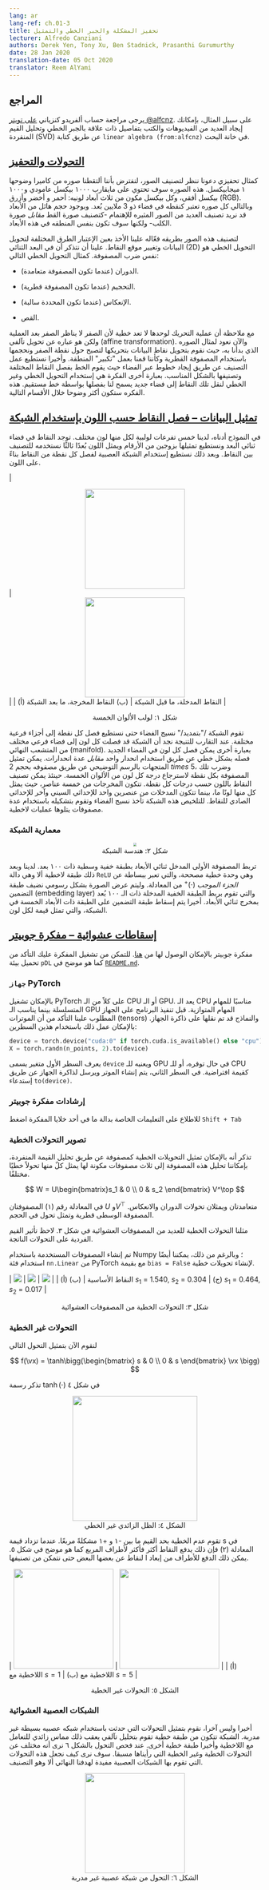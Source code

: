 ```yaml
---
lang: ar
lang-ref: ch.01-3
title: تحفيز المشكلة والجبر الخطي والتمثيل
lecturer: Alfredo Canziani
authors: Derek Yen, Tony Xu, Ben Stadnick, Prasanthi Gurumurthy
date: 28 Jan 2020
translation-date: 05 Oct 2020
translator: Reem AlYami
---
```



<!--
## Resources

Please follow Alfredo Canziani [on Twitter @alfcnz](https://twitter.com/alfcnz). Videos and textbooks with relevant details on linear algebra and singular value decomposition (SVD) can be found by searching Alfredo's Twitter, for example type `linear algebra (from:alfcnz)` in the search box.
-->

## المراجع
يرجى مراجعة حساب ألفريدو كنزياني [على تويتر @alfcnz](https://twitter.com/alfcnz). على سبيل المثال، بإمكانك إيجاد العديد من الفيديوهات والكتب بتفاصيل ذات علاقة بالجبر الخطي وتحليل القيم المنفردة (SVD) عن طريق كتابة `linear algebra (from:alfcnz)` في خانة البحث.

<!--
## [Transformations and motivation](https://www.youtube.com/watch?v=5_qrxVq1kvc&t=233s)
-->

## [التحولات والتحفيز](https://www.youtube.com/watch?v=5_qrxVq1kvc&t=233s)

<!--
As a motivating example, let us consider image classification. Suppose we take a picture with a 1 megapixel camera. This image will have about 1,000 pixels vertically and 1,000 pixels horizontally, and each pixel will have three colour dimensions for red, green, and blue (RGB). Each particular image can then be considered as one point in a 3 million-dimensional space. With such massive dimensionality, many interesting images we might want to classify -- such as a dog *vs.* a cat -- will essentially be in the same region of the space.

In order to effectively separate these images, we consider ways of transforming the data in order to move the points. Recall that in 2-D space, a linear transformation is the same as matrix multiplication. For example, the following are linear transformations:
-->

كمثال تحفيزي دعونا ننظر لتصنيف الصور، لنفترض بأننا ألتقطنا صوره من كاميرا وضوحها ١  ميجابيكسل. هذه الصوره سوف تحتوي على مايقارب ١٠٠٠ بيكسل عامودي و١٠٠٠ بيكسل أفقي، وكل بيكسل مكون من ثلاث أبعاد لونيه: أحمر و أخضر وأزرق (RGB). وبالتالي كل صوره تعتبر كنقطه في فضاء ذو 3 ملايين بُعد. وبوجود حجم هائل من الأبعاد قد نريد تصنيف العديد من الصور المثيره للإهتمام -كتصنيف صورة القط *مقابل* صورة الكلب- ولكنها سوف تكون بنفس المنطقه في هذه الأبعاد.

لتصنيف هذه الصور بطريقه فعّاله علينا الأخذ بعين الإعتبار الطرق المختلفة لتحويل البيانات وتغيير موقع النقاط. علينا أن نتذكر أن في البعد الثنائي (2D) التحويل الخطي هو نفس ضرب المصفوفة. كمثال التحويل الخطي التالي:

<!--
-   Rotation (when the matrix is orthonormal).
-   Scaling (when the matrix is diagonal).
-   Reflection (when the determinant is negative).
-   Shearing.

Note that translation alone is not linear since 0 will not always be mapped to 0, but it is an affine transformation. Returning to our image example, we can transform the data points by translating such that the points are clustered around 0 and scaling with a diagonal matrix such that we "zoom in" to that region. Finally, we can do classification by finding lines across the space which separate the different points into their respective classes. In other words, the idea is to use linear and nonlinear transformations to map the points into a space such that they are linearly separable. This idea will be made more concrete in the following sections.
-->

-  الدوران (عندما تكون المصفوفة متعامدة).

-   التحجيم (عندما تكون المصفوفة قطرية).

-   الإنعكاس (عندما تكون المحددة سالبة).

-   القص.

مع ملاحظة أن عملية التحريك لوحدها لا تعد خطية لأن الصفر لا يناظر الصفر بعد العملية ولكن هو عباره عن تحويل تآلفي (affine transformation). والآن نعود لمثال الصوره الذي بدأنا به، حيث نقوم بتحويل نقاط البيانات بتحريكها لتصبح حول نقطة الصفر ونحجمها باستخدام المصفوفة القطرية وكأننا قمنا بعمل "تكبير" المنطقة. وأخيرا نستطيع عمل التصنيف عن طريق إيجاد خطوط عبر الفضاء حيث يقوم الخط بفصل النقاط المختلفة وتصنيفها بالشكل المناسب. بعبارة أخرى الفكرة هي إستخدام التحويل الخطي وغير الخطي لنقل تلك النقاط إلى فضاء جديد يسمح لنا بفصلها بواسطة خط مستقيم. هذه الفكره ستكون أكثر وضوحا خلال الأقسام التالية.

<!--
## [Data visualization - separating points by colour using a network](https://www.youtube.com/watch?v=5_qrxVq1kvc&t=798s)
-->
## [تمثيل البيانات – فصل النقاط حسب اللون بإستخدام الشبكة](https://www.youtube.com/watch?v=5_qrxVq1kvc&t=798s)

<!--
In our visualization, we have five branches of a spiral, with each branch corresponding to a different colour. The points live in a two dimensional plane and can be represented as a tuple; the colour represents a third dimension which can be thought of as the different classes for each of the points. We then use the network to separate each of the points by colour.
-->

في النموذج أدناه، لدينا خمس تفرعات لولبية لكل منها لون مختلف. توجد النقاط في فضاء ثنائي البعد ونستطيع تمثيلها بزوجين من الأرقام ويمثل اللون بُعدًا ثالثًا نستخدمه للتصنيف بين النقاط. وبعد ذلك نستطيع إستخدام الشبكة العصبية لفصل كل نقطة من النقاط بناءً على اللون.

<!--
| <center><img src="{{site.baseurl}}/images/week01/01-3/Spiral1.png" width="200px"/></center> | <center><img src="{{site.baseurl}}/images/week01/01-3/Spiral2.png" width="200px"/></center> |
|             (a) Input points, pre-network             |            (b) Output points, post-network             |

<center> Figure 1: Five colour spiral </center>
-->

| <center><img src="{{site.baseurl}}/images/week01/01-3/Spiral1.png" width="200px"/></center> | <center><img src="{{site.baseurl}}/images/week01/01-3/Spiral2.png" width="200px"/></center> |
|             (أ) النقاط المدخلة، ما قبل الشبكة            |            (ب) النقاط المخرجة، ما بعد الشبكة            |

<center> شكل ١: لولب الألوان الخمسة  </center>

<!--
The network \"stretches\" the space fabric in order to separate each of the points into different subspaces. At convergence, the network separates each of the colours into different subspaces of the final manifold. In other words, each of the colours in this new space will be linearly separable using a one *vs.* all regression. The vectors in the diagram can be represented by a five by two matrix; this matrix can be multiplied to each point to return scores for each of the five colours. Each of the points can then be classified by colour using their respective scores. Here, the output dimension is five, one for each of the colours, and the input dimension is two, one for the x and y coordinates of each of the points. To recap, this network basically takes the space fabric and performs a space transformation parametrised by several matrices and then by non-linearities.
-->

تقوم الشبكة /"بتمديد/" نسيج الفضاء حتى نستطيع فصل كل نقطة إلى أجزاء فرعية مختلفة. عند التقارب للتنيجة نجد أن الشبكة قد فصلت كل لون إلى فضاء فرعي مختلف من المتشعب النهائي (manifold). بعبارة أخرى يمكن فصل كل لون في الفضاء الجديد فصله بشكل خطي عن طريق استخدام انحدار واحد *مقابل* عدة انحدارات. يمكن تمثيل المتجهات بالرسم التوضيحي عن طريق مصفوفه بحجم 2 $times$ 5، وضرب تلك المصفوفة بكل نقطة لاسترجاع درجة كل لون من الألوان الخمسة. حينئذ يمكن تصنيف النقاط باللون حسب درجات كل نقطة. تتكون المخرجات من خمسة عناصر، حيث يمثل كل منها لونًا ما، بينما تتكون المدخلات من عنصرين واحد للإحداثي السيني وآخر للإحداثي الصادي للنقاط. للتلخيص هذه الشبكة تأخذ نسيج الفضاء وتقوم بتشكيله باستخدام عدة مصفوفات يتلوها عمليات لاخطية.



<!--
### Network architecture
-->
### معمارية الشبكة

<!--
<center>
<img src="{{site.baseurl}}/images/week01/01-3/Network.png" style="zoom: 40%; background-color:#DCDCDC;" /><br>
Figure 2: Network Architecture
</center>
-->

<center> <img src="{{site.baseurl}}/images/week01/01-3/Network.png" style="zoom: 40%; background-color:#DCDCDC;" /><br> شكل ٢: هندسة الشبكة</center>

<!--
The first matrix maps the two dimensional input to a 100 dimensional intermediate hidden layer. We then have a non-linear layer, `ReLU` or Rectified Linear Unit, which is simply *positive part* $(\cdot)^+$ function. Next, to display our image in a graphical representation, we include an embedding layer that maps the 100 dimensional hidden layer input to a two-dimensional output. Lastly, the embedding layer is projected to the final, five-dimensional layer of the network, representing a score for each colour.

-->

تربط المصفوفة الأولى المدخل ثنائي الأبعاد بطبقة خفية وسطية ذات ١٠٠ بعد. لدينا وبعد ذلك طبقة لاخطية ألا وهي دالة `ReLU`  وهي وحدة خطية مصححة، والتي تعبر ببساطة عن *الجزء الموجب* $(\cdot)^+$ من المعادلة. وليتم عرض الصورة بشكل رسومي نضيف طبقة التضمين (embedding layer) والتي تقوم بربط الطبقة الخفية المدخلة ذات الـ ١٠٠ بُعد بمخرج ثنائي الأبعاد. أخيرا يتم إسقاط طبقة التضمين على الطبقة ذات الأبعاد الخمسة في الشبكة، والتي تمثل قيمة لكل لون.


<!--
## [Random projections - Jupyter Notebook](https://www.youtube.com/watch?v=5_qrxVq1kvc&t=1693s)

The Jupyter Notebook can be found [here] (https://github.com/Atcold/pytorch-Deep-Learning/blob/master/02-space_stretching.ipynb). In order to run the notebook, make sure you have the `pDL` environment installed as specified in [`README.md`](https://github.com/Atcold/pytorch-Deep-Learning/blob/master/README.md).

-->

## [إسقاطات عشوائية – مفكرة جوبيتر](https://www.youtube.com/watch?v=5_qrxVq1kvc&t=1693s)



مفكرة جوبيتر بالإمكان الوصول لها من [هنا](https://github.com/Atcold/pytorch-Deep-Learning/blob/master/02-space_stretching.ipynb). للتمكن من تشغيل المفكرة عليك التأكد من تحميل بيئة `pDL`  كما هو موضح في [`README.md`](https://github.com/Atcold/pytorch-Deep-Learning/blob/master/README.md).

<!--
### PyTorch `device`
-->

### `جهاز` PyTorch

<!--
PyTorch can run on both the CPU and GPU of a computer. The CPU is useful for sequential tasks, while the GPU is useful for parallel tasks. Before executing on our desired device, we first have to make sure our tensors and models are transferred to the device's memory. This can be done with the following two lines of code:
-->

بالإمكان تشغيل PyTorch على كلاً من الـ CPU أو الـ GPU. يعد الـ CPU مناسبًا للمهام المتسلسلة بينما يناسب الـ GPU المهام المتوازية. قبل تنفيذ البرنامج على الجهاز المطلوب علينا التأكد من أن الموترات (tensors) والنماذج قد تم نقلها على ذاكرة الجهاز. بالإمكان عمل ذلك باستخدام هذين السطرين:


<!--
```python
device = torch.device("cuda:0" if torch.cuda.is_available() else "cpu")
X = torch.randn(n_points, 2).to(device)
```

The first line creates a variable, called `device`, that is assigned to the GPU if one is available; otherwise, it defaults to the CPU. In the next line, a tensor is created and sent to the device's memory by calling `.to(device)`.
-->


```python
device = torch.device("cuda:0" if torch.cuda.is_available() else "cpu")
X = torch.randn(n_points, 2).to(device)
```
يعرف السطر الأول متغير يسمى `device` ويعنيه للـ GPU في حال توفره، أو للـ CPU كقيمة افتراضية. في السطر الثاني، يتم إنشاء الموتر ويرسل لذاكرة الجهاز عن طريق إستدعاء `to(device)`.



<!--
### Jupyter Notebook tip

To see the documentation for a function in a notebook cell, use `Shift + Tab.`
-->


### إرشادات مفكرة جوبيتر



للاطلاع على التعليمات الخاصة بدالة ما في أحد خلايا المفكرة اضغط `Shift + Tab`

<!--

### Visualizing linear transformations

Recall that a linear transformation can be represented as a matrix. Using singular value decomposition, we can decompose this matrix into three component matrices, each representing a different linear transformation.

-->

### تصوير التحولات الخطية


تذكر أنه بالإمكان تمثيل التحويلات الخطية كمصفوفة عن طريق تحليل القيمة المنفردة، بإمكاننا تحليل هذه المصفوفة إلى ثلاث مصفوفات مكونة لها يمثل كلٌ منها تحولاً خطيًا مختلفًا.

<!--
$$
W=U\left[\begin{array}{cc}
s_{1} & 0 \\
0 & s_{2}
\end{array}\right] V^{\top}
$$
-->

$$
W = U\begin{bmatrix}s_1 & 0 \\ 0 & s_2 \end{bmatrix} V^\top
$$



<!--
In eq. (1), matrices $U$ and $V^\top$ are orthogonal and represent rotation and reflection transformations. The middle matrix is diagonal and represents a scaling transformation.

We visualize the linear transformations of several random matrices in Fig. 3. Note the effect of the singular values on the resulting transformations.

The matrices used were generated with Numpy; however, we can also use PyTorch's `nn.Linear` class with `bias = False` to create linear transformations.
-->

في المعادلة رقم (١) المصفوفتان $U$ و$V^\top$ متعامدتان ويمثلان تحولات الدوران والانعكاس. المصفوفة الوسطى قطرية وتمثل تحول في الحجم.

مثلنا التحولات الخطية للعديد من المصفوفات العشوائية في شكل ٣. لاحظ تأثير القيم الفردية على التحولات الناتجة.


تم إنشاء المصفوفات المستخدمة باستخدام Numpy ؛ وبالرغم من ذلك، يمكننا أيضًا استخدام فئة `nn.Linear` من PyTorch مع بقيمة `bias = False` لإنشاء تحويلات خطية.

<!--
| ![]({{site.baseurl}}/images/week01/01-3/initial_scatter_lab1.png) | ![]({{site.baseurl}}/images/week01/01-3/matrix_multiplication_lab1.png) | ![]({{site.baseurl}}/images/week01/01-3/matrix_multiplication_lab1_2.png) |
|     (a) Original points       |   (b) $s_1$ = 1.540, $s_2$ = 0.304  |   (c) $s_1$ = 0.464, $s_2$ = 0.017    |

<center> Figure 3:  Linear transformations from random matrices </center>
-->


| ![]({{site.baseurl}}/images/week01/01-3/initial_scatter_lab1.png) | ![]({{site.baseurl}}/images/week01/01-3/matrix_multiplication_lab1.png) | ![]({{site.baseurl}}/images/week01/01-3/matrix_multiplication_lab1_2.png) |
|     (أ) النقاط الأساسية       |   (ب) $s_1$ = 1.540, $s_2$ = 0.304  |   (ج) $s_1$ = 0.464, $s_2$ = 0.017    |

<center> شكل ٣: التحولات الخطية من المصفوفات العشوائية

</center>

<!--
### Non-linear transformations

Next, we visualize the following transformation:

$$
f(\vx) = \tanh\bigg(\begin{bmatrix} s & 0 \\ 0 & s \end{bmatrix} \vx \bigg)
$$

Recall, the graph of $\tanh(\cdot)$ in Fig. 4.

<center>
<img src="{{site.baseurl}}/images/week01/01-3/tanh_lab1.png" width="250px" /><br>
Figure 4: hyperbolic tangent non-linearity
</center>

The effect of this non-linearity is to bound points between $-1$ and $+1$, creating a square. As the value of $s$ in eq. (2) increases, more and more points are pushed to the edge of the square. This is shown in Fig. 5. By forcing more points to the edge, we spread them out more and can then attempt to classify them.

| <img src="{{site.baseurl}}/images/week01/01-3/matrix_multiplication_with_nonlinearity_s=1_lab1.png" width="200px" /> | <img src="{{site.baseurl}}/images/week01/01-3/matrix_multiplication_with_nonlinearity_s=5_lab1.png" width="200px" /> |
|                 (a) Non-linearity with $s=1$                 |                 (b) Nonlinearity with $s=5$                  |

<center> Figure 5:   Non-linear Transformations </center>

-->
### التحولات غير الخطية



لنقوم الآن بتمثيل التحول التالي


$$
f(\vx) = \tanh\bigg(\begin{bmatrix} s & 0 \\ 0 & s \end{bmatrix} \vx \bigg)
$$

تذكر رسمة  $\tanh(\cdot)$  في شكل ٤

<center>
<img src="{{site.baseurl}}/images/week01/01-3/tanh_lab1.png" width="250px" /><br>
الشكل ٤: الظل الزائدي غير الخطي
</center>

تقوم عدم الخطية بحد القيم ما بين -١ و +١ مشكلةً مربعًا. عندما تزداد قيمة s في المعادلة (٢) فإن ذلك يدفع النقاط أكثر فأكثر لأطراف المربع كما هو موضح في شكل ٥. يمكن ذلك الدفع للأطراف من إبعاد ا لنقاط عن بعضها البعض حتى نتمكن من تصنيفها.


| <img src="{{site.baseurl}}/images/week01/01-3/matrix_multiplication_with_nonlinearity_s=1_lab1.png" width="200px" /> | <img src="{{site.baseurl}}/images/week01/01-3/matrix_multiplication_with_nonlinearity_s=5_lab1.png" width="200px" /> |
|                 (أ) اللاخطية مع $s=1$                 |                 (ب) اللاخطية مع $s=5$                  |

<center> الشكل ٥: التحولات غير الخطية </center>

<!--
### Random neural net

Lastly, we visualize the transformation performed by a simple, untrained neural network. The network consists of a linear layer, which performs an affine transformation, followed by a hyperbolic tangent non-linearity, and finally another linear layer. Examining the transformation in Fig. 6, we see that it is unlike the linear and non-linear transformations seen earlier. Going forward, we will see how to make these transformations performed by neural networks useful for our end goal of classification.

<center>
<img src="{{site.baseurl}}/images/week01/01-3/untrained_nn_transformation_lab1.png" width="200px" /><br>
Figure 6:  Transformation from an untrained neural network
</center>
-->

### الشبكات العصبية العشوائية




أخيرا وليس آخرا، نقوم بتمثيل التحولات التي حدثت باستخدام شبكه عصبيه بسيطة غير مدربة. الشبكة تتكون من طبقة خطية تقوم بتحليل تآلفي يعقب ذلك مماس زائدي للتعامل مع اللاخطية وأخيرا طبقة خطية أخرى. عند فحص التحول بالشكل ٦ نرى أنه مختلف عن التحولات الخطية وغير الخطية التي رأيناها مسبقا. سوف نرى كيف نجعل هذه التحولات التي تقوم بها الشبكات العصبية مفيدة لهدفنا النهائي ألا وهو التصنيف.

<center>
<img src="{{site.baseurl}}/images/week01/01-3/untrained_nn_transformation_lab1.png" width="200px" /><br>
الشكل ٦: التحول من شبكة عصبية غير مدربة
</center>
